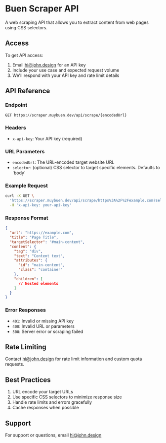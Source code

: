 # Buen Scraper API

A web scraping API that allows you to extract content from web pages using CSS selectors.

## Access

To get API access:
1. Email hi@john.design for an API key
2. Include your use case and expected request volume
3. We'll respond with your API key and rate limit details

## API Reference

### Endpoint

```
GET https://scraper.muybuen.dev/api/scrape/{encodedUrl}
```



### Headers

- `x-api-key`: Your API key (required)

### URL Parameters

- `encodedUrl`: The URL-encoded target website URL
- `selector`: (optional) CSS selector to target specific elements. Defaults to 'body'

### Example Request

```bash
curl -X GET \
  'https://scraper.muybuen.dev/api/scrape/https%3A%2F%2Fexample.com?selector=%23main-content' \
  -H 'x-api-key: your-api-key'
```

### Response Format

```json
{
  "url": "https://example.com",
  "title": "Page Title",
  "targetSelector": "#main-content",
  "content": {
    "tag": "div",
    "text": "Content text",
    "attributes": {
      "id": "main-content",
      "class": "container"
    },
    "children": [
      // Nested elements
    ]
  }
}
```

### Error Responses

- `401`: Invalid or missing API key
- `400`: Invalid URL or parameters
- `500`: Server error or scraping failed

## Rate Limiting

Contact hi@john.design for rate limit information and custom quota requests.

## Best Practices

1. URL encode your target URLs
2. Use specific CSS selectors to minimize response size
3. Handle rate limits and errors gracefully
4. Cache responses when possible

## Support

For support or questions, email hi@john.design
